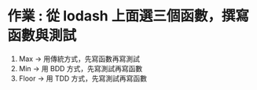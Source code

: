 # 作業 : 從 lodash 上面選三個函數，撰寫函數與測試

1. Max -> 用傳統方式，先寫函數再寫測試
2. Min -> 用 BDD 方式，先寫測試再寫函數
3. Floor -> 用 TDD 方式，先寫測試再寫函數